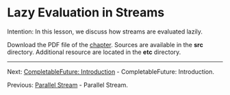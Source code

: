 # Lazy Evaluation in Streams

Intention: In this lesson, we discuss how streams are evaluated lazily.

Download the PDF file of the [chapter](chapter_25.pdf). Sources are available in the <b>src</b> directory. 
Additional resource are located in the <b>etc</b> directory.

<hr>

Next: [CompletableFuture: Introduction](chapter_26.md "CompletableFuture: Introduction") - CompletableFuture: Introduction.

Previous: [Parallel Stream](chapter_24.md "Parallel Stream") - Parallel Stream.